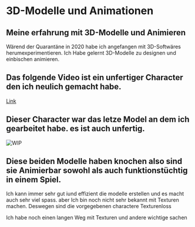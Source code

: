 # 3D-Modelle und Animationen
## Meine erfahrung mit 3D-Modelle und Animieren

Wärend der Quarantäne in 2020 habe ich angefangen mit 3D-Softwäres herumexperimentieren.
Ich Habe gelernt 3D-Modelle zu designen und einbischen animieren.

## Das folgende Video ist ein unfertiger Character den ich neulich gemacht habe.
[Link](https://drive.google.com/file/d/1KIjPfwn8ecR6puJoOeib4tJDZkymqzJR/view?usp=sharing)
## Dieser Character war das letze Model an dem ich gearbeitet habe. es ist auch unfertig.
![WIP](https://drive.google.com/file/d/15S_pjG12S8OAKsMtcwDmSxWZNFRzbMXz/view?usp=sharing)
## Diese beiden Modelle haben knochen also sind sie Animierbar sowohl als auch funktionstüchtig in einem Spiel.

Ich kann immer sehr gut iund effizient die modelle erstellen und es macht auch sehr viel spass.
aber Ich bin noch nicht sehr bekannt mit Texturen machen. Deswegen sind die vorgegebenen charactere
Texturenloss

Ich habe noch einen langen Weg mit Texturen und andere wichtige sachen
